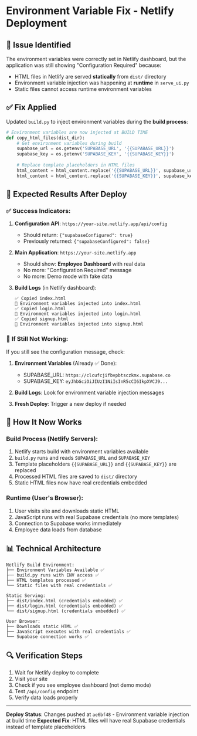 # Environment Variable Fix - Netlify Deployment

## 🔧 **Issue Identified**
The environment variables were correctly set in Netlify dashboard, but the application was still showing "Configuration Required" because:
- HTML files in Netlify are served **statically** from `dist/` directory
- Environment variable injection was happening at **runtime** in `serve_ui.py`
- Static files cannot access runtime environment variables

## ✅ **Fix Applied**
Updated `build.py` to inject environment variables during the **build process**:

```python
# Environment variables are now injected at BUILD TIME
def copy_html_files(dist_dir):
    # Get environment variables during build
    supabase_url = os.getenv('SUPABASE_URL', '{{SUPABASE_URL}}')
    supabase_key = os.getenv('SUPABASE_KEY', '{{SUPABASE_KEY}}')
    
    # Replace template placeholders in HTML files
    html_content = html_content.replace('{{SUPABASE_URL}}', supabase_url)
    html_content = html_content.replace('{{SUPABASE_KEY}}', supabase_key)
```

## 🎯 **Expected Results After Deploy**

### ✅ **Success Indicators:**
1. **Configuration API**: `https://your-site.netlify.app/api/config`
   - Should return: `{"supabaseConfigured": true}`
   - Previously returned: `{"supabaseConfigured": false}`

2. **Main Application**: `https://your-site.netlify.app`
   - Should show: **Employee Dashboard** with real data
   - No more: "Configuration Required" message
   - No more: Demo mode with fake data

3. **Build Logs** (in Netlify dashboard):
   ```
   ✅ Copied index.html
   🔑 Environment variables injected into index.html
   ✅ Copied login.html
   🔑 Environment variables injected into login.html
   ✅ Copied signup.html
   🔑 Environment variables injected into signup.html
   ```

### 🚨 **If Still Not Working:**
If you still see the configuration message, check:

1. **Environment Variables** (Already ✅ Done):
   - SUPABASE_URL: `https://clcufcjifbvpbtsczkmx.supabase.co`
   - SUPABASE_KEY: `eyJhbGciOiJIUzI1NiIsInR5cCI6IkpXVCJ9...`

2. **Build Logs**: Look for environment variable injection messages
3. **Fresh Deploy**: Trigger a new deploy if needed

## 🔄 **How It Now Works**

### **Build Process (Netlify Servers)**:
1. Netlify starts build with environment variables available
2. `build.py` runs and reads `SUPABASE_URL` and `SUPABASE_KEY`
3. Template placeholders `{{SUPABASE_URL}}` and `{{SUPABASE_KEY}}` are replaced
4. Processed HTML files are saved to `dist/` directory
5. Static HTML files now have real credentials embedded

### **Runtime (User's Browser)**:
1. User visits site and downloads static HTML
2. JavaScript runs with real Supabase credentials (no more templates)
3. Connection to Supabase works immediately
4. Employee data loads from database

## 📊 **Technical Architecture**
```
Netlify Build Environment:
├── Environment Variables Available ✅
├── build.py runs with ENV access ✅
├── HTML templates processed ✅
└── Static files with real credentials ✅

Static Serving:
├── dist/index.html (credentials embedded) ✅
├── dist/login.html (credentials embedded) ✅
└── dist/signup.html (credentials embedded) ✅

User Browser:
├── Downloads static HTML ✅
├── JavaScript executes with real credentials ✅
└── Supabase connection works ✅
```

## 🔍 **Verification Steps**
1. Wait for Netlify deploy to complete
2. Visit your site
3. Check if you see employee dashboard (not demo mode)
4. Test `/api/config` endpoint
5. Verify data loads properly

---
**Deploy Status**: Changes pushed at `ae6bf48` - Environment variable injection at build time
**Expected Fix**: HTML files will have real Supabase credentials instead of template placeholders 